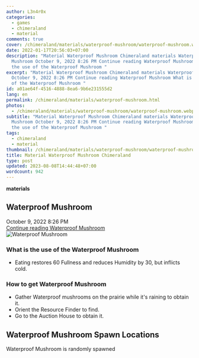 ```yaml
---
author: L3n4r0x
categories:
  - games
  - chimeraland
  - material
comments: true
cover: /chimeraland/materials/waterproof-mushroom/waterproof-mushroom.webp
date: 2022-01-17T20:56:03+07:00
description: "Material Waterproof Mushroom Chimeraland materials Waterproof
  Mushroom October 9, 2022 8:26 PM Continue reading Waterproof Mushroom What is
  the use of the Waterproof Mushroom "
excerpt: "Material Waterproof Mushroom Chimeraland materials Waterproof Mushroom
  October 9, 2022 8:26 PM Continue reading Waterproof Mushroom What is the use
  of the Waterproof Mushroom "
id: a01ae64f-4516-4888-8ea6-9b6e231555d2
lang: en
permalink: /chimeraland/materials/waterproof-mushroom.html
photos:
  - /chimeraland/materials/waterproof-mushroom/waterproof-mushroom.webp
subtitle: "Material Waterproof Mushroom Chimeraland materials Waterproof
  Mushroom October 9, 2022 8:26 PM Continue reading Waterproof Mushroom What is
  the use of the Waterproof Mushroom "
tags:
  - chimeraland
  - material
thumbnail: /chimeraland/materials/waterproof-mushroom/waterproof-mushroom.webp
title: Material Waterproof Mushroom Chimeraland
type: post
updated: 2023-08-08T14:44:48+07:00
wordcount: 942
---
```


<link
  rel="stylesheet"
  href="https://rawcdn.githack.com/dimaslanjaka/Web-Manajemen/870a349/css/bootstrap-5-3-0-alpha3-wrapper.css"
/>
<section id="bootstrap-wrapper">
  <div data-bs-theme="dark">
    <div
      class="row g-0 border rounded overflow-hidden flex-md-row mb-4 shadow-sm position-relative bg-dark text-light"
    >
      <div class="col p-4 d-flex flex-column position-static">
        <strong class="d-inline-block mb-2 text-success">materials</strong>
        <h2 class="mb-0">Waterproof Mushroom</h2>
        <div class="mb-1 text-muted">October 9, 2022 8:26 PM</div>
        <a
          href="/chimeraland/materials/waterproof-mushroom.html"
          class="stretched-link d-none text-primary"
          >Continue reading Waterproof Mushroom</a
        >
      </div>
      <div class="col-auto d-none d-md-block d-lg-block">
        <img
          src="https://www.webmanajemen.com/chimeraland/materials/waterproof-mushroom/waterproof-mushroom.webp"
          alt="Waterproof Mushroom"
        />
      </div>
    </div>
    <div class="row">
      <div class="col-lg-6 col-12 mb-2">
        <div class="card">
          <div class="card-body">
            <h3 class="card-title">
              What is the use of the Waterproof Mushroom
            </h3>
            <div class="card-text">
              <ul>
                <li>
                  Eating restores 60 Fullness and reduces Humidity by 30, but
                  inflicts cold.
                </li>
              </ul>
            </div>
          </div>
        </div>
      </div>
      <div class="col-lg-6 col-12 mb-2">
        <div class="card">
          <div class="card-body">
            <h3 class="card-title">How to get Waterproof Mushroom</h3>
            <div class="card-text">
              <ul>
                <li>
                  Gather Waterproof mushrooms on the prairie while it&#x27;s
                  raining to obtain it.
                </li>
                <li>Orient the Resource Finder to find.</li>
                <li>Go to the Auction House to obtain it.</li>
              </ul>
            </div>
          </div>
        </div>
      </div>
      <div class="col-12 mb-2">
        <h2>Waterproof Mushroom Spawn Locations</h2>
        <p>Waterproof Mushroom is randomly spawned</p>
      </div>
    </div>
  </div>
</section>